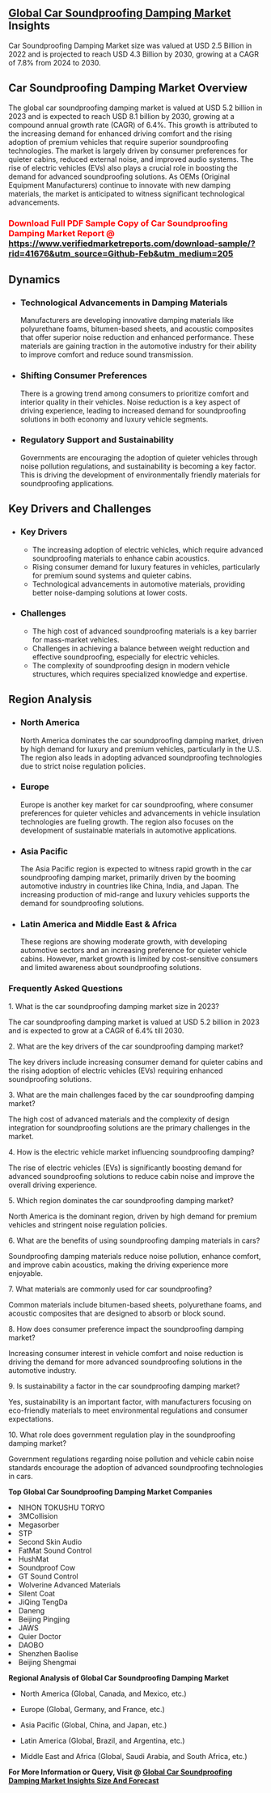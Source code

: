 <h2><a href="https://www.verifiedmarketreports.com/download-sample/?rid=41676&amp;utm_source=Github&amp;utm_medium=205" target="_blank">Global Car Soundproofing Damping Market</a> Insights</h2><p>Car Soundproofing Damping Market size was valued at USD 2.5 Billion in 2022 and is projected to reach USD 4.3 Billion by 2030, growing at a CAGR of 7.8% from 2024 to 2030.</p><p> <h2>Car Soundproofing Damping Market Overview</h2> <p>The global car soundproofing damping market is valued at USD 5.2 billion in 2023 and is expected to reach USD 8.1 billion by 2030, growing at a compound annual growth rate (CAGR) of 6.4%. This growth is attributed to the increasing demand for enhanced driving comfort and the rising adoption of premium vehicles that require superior soundproofing technologies. The market is largely driven by consumer preferences for quieter cabins, reduced external noise, and improved audio systems. The rise of electric vehicles (EVs) also plays a crucial role in boosting the demand for advanced soundproofing solutions. As OEMs (Original Equipment Manufacturers) continue to innovate with new damping materials, the market is anticipated to witness significant technological advancements. <h3><p><span class=""><span style="color: #ff0000;"><strong>Download Full PDF Sample Copy of Car Soundproofing Damping Market Report</strong> @ </span><a href="https://www.verifiedmarketreports.com/download-sample/?rid=41676&amp;utm_source=Github-Feb&amp;utm_medium=205" target="_blank">https://www.verifiedmarketreports.com/download-sample/?rid=41676&amp;utm_source=Github-Feb&amp;utm_medium=205</a></span></p></h3> <h2>Dynamics</h2> <ul> <li><h3>Technological Advancements in Damping Materials</h3> Manufacturers are developing innovative damping materials like polyurethane foams, bitumen-based sheets, and acoustic composites that offer superior noise reduction and enhanced performance. These materials are gaining traction in the automotive industry for their ability to improve comfort and reduce sound transmission.</li> <li><h3>Shifting Consumer Preferences</h3> There is a growing trend among consumers to prioritize comfort and interior quality in their vehicles. Noise reduction is a key aspect of driving experience, leading to increased demand for soundproofing solutions in both economy and luxury vehicle segments.</li> <li><h3>Regulatory Support and Sustainability</h3> Governments are encouraging the adoption of quieter vehicles through noise pollution regulations, and sustainability is becoming a key factor. This is driving the development of environmentally friendly materials for soundproofing applications.</li> </ul> <h2>Key Drivers and Challenges</h2> <ul> <li><h3>Key Drivers</h3> <ul> <li>The increasing adoption of electric vehicles, which require advanced soundproofing materials to enhance cabin acoustics.</li> <li>Rising consumer demand for luxury features in vehicles, particularly for premium sound systems and quieter cabins.</li> <li>Technological advancements in automotive materials, providing better noise-damping solutions at lower costs.</li> </ul> </li> <li><h3>Challenges</h3> <ul> <li>The high cost of advanced soundproofing materials is a key barrier for mass-market vehicles.</li> <li>Challenges in achieving a balance between weight reduction and effective soundproofing, especially for electric vehicles.</li> <li>The complexity of soundproofing design in modern vehicle structures, which requires specialized knowledge and expertise.</li> </ul> </li> </ul> <h2>Region Analysis</h2> <ul> <li><h3>North America</h3> North America dominates the car soundproofing damping market, driven by high demand for luxury and premium vehicles, particularly in the U.S. The region also leads in adopting advanced soundproofing technologies due to strict noise regulation policies.</li> <li><h3>Europe</h3> Europe is another key market for car soundproofing, where consumer preferences for quieter vehicles and advancements in vehicle insulation technologies are fueling growth. The region also focuses on the development of sustainable materials in automotive applications.</li> <li><h3>Asia Pacific</h3> The Asia Pacific region is expected to witness rapid growth in the car soundproofing damping market, primarily driven by the booming automotive industry in countries like China, India, and Japan. The increasing production of mid-range and luxury vehicles supports the demand for soundproofing solutions.</li> <li><h3>Latin America and Middle East & Africa</h3> These regions are showing moderate growth, with developing automotive sectors and an increasing preference for quieter vehicle cabins. However, market growth is limited by cost-sensitive consumers and limited awareness about soundproofing solutions.</li> </ul> <h3>Frequently Asked Questions</h3> <p>1. What is the car soundproofing damping market size in 2023?</p> <p>The car soundproofing damping market is valued at USD 5.2 billion in 2023 and is expected to grow at a CAGR of 6.4% till 2030.</p> <p>2. What are the key drivers of the car soundproofing damping market?</p> <p>The key drivers include increasing consumer demand for quieter cabins and the rising adoption of electric vehicles (EVs) requiring enhanced soundproofing solutions.</p> <p>3. What are the main challenges faced by the car soundproofing damping market?</p> <p>The high cost of advanced materials and the complexity of design integration for soundproofing solutions are the primary challenges in the market.</p> <p>4. How is the electric vehicle market influencing soundproofing damping?</p> <p>The rise of electric vehicles (EVs) is significantly boosting demand for advanced soundproofing solutions to reduce cabin noise and improve the overall driving experience.</p> <p>5. Which region dominates the car soundproofing damping market?</p> <p>North America is the dominant region, driven by high demand for premium vehicles and stringent noise regulation policies.</p> <p>6. What are the benefits of using soundproofing damping materials in cars?</p> <p>Soundproofing damping materials reduce noise pollution, enhance comfort, and improve cabin acoustics, making the driving experience more enjoyable.</p> <p>7. What materials are commonly used for car soundproofing?</p> <p>Common materials include bitumen-based sheets, polyurethane foams, and acoustic composites that are designed to absorb or block sound.</p> <p>8. How does consumer preference impact the soundproofing damping market?</p> <p>Increasing consumer interest in vehicle comfort and noise reduction is driving the demand for more advanced soundproofing solutions in the automotive industry.</p> <p>9. Is sustainability a factor in the car soundproofing damping market?</p> <p>Yes, sustainability is an important factor, with manufacturers focusing on eco-friendly materials to meet environmental regulations and consumer expectations.</p> <p>10. What role does government regulation play in the soundproofing damping market?</p> <p>Government regulations regarding noise pollution and vehicle cabin noise standards encourage the adoption of advanced soundproofing technologies in cars.</p> </p><p><strong>Top Global Car Soundproofing Damping Market Companies</strong></p><div data-test-id=""><p><li>NIHON TOKUSHU TORYO</li><li> 3MCollision</li><li> Megasorber</li><li> STP</li><li> Second Skin Audio</li><li> FatMat Sound Control</li><li> HushMat</li><li> Soundproof Cow</li><li> GT Sound Control</li><li> Wolverine Advanced Materials</li><li> Silent Coat</li><li> JiQing TengDa</li><li> Daneng</li><li> Beijing Pingjing</li><li> JAWS</li><li> Quier Doctor</li><li> DAOBO</li><li> Shenzhen Baolise</li><li> Beijing Shengmai</li></p><div><strong>Regional Analysis of&nbsp;Global Car Soundproofing Damping Market</strong></div><ul><li dir="ltr"><p dir="ltr">North America&nbsp;(Global, Canada, and Mexico, etc.)</p></li><li dir="ltr"><p dir="ltr">Europe (Global, Germany, and France, etc.)</p></li><li dir="ltr"><p dir="ltr">Asia Pacific&nbsp;(Global, China, and Japan, etc.)</p></li><li dir="ltr"><p dir="ltr">Latin America&nbsp;(Global, Brazil, and Argentina, etc.)</p></li><li dir="ltr">Middle East and Africa&nbsp;(Global, Saudi Arabia, and South Africa, etc.)</li></ul><p><strong>For More Information or Query, Visit @&nbsp;</strong><strong><a href="https://www.verifiedmarketreports.com/product/global-car-soundproofing-damping-market-2019-by-manufacturers-regions-type-and-application-forecast-to-2024/?utm_source=Github&amp;utm_medium=205" target="_blank">Global Car Soundproofing Damping Market Insights Size And Forecast</a></strong></p></div>
